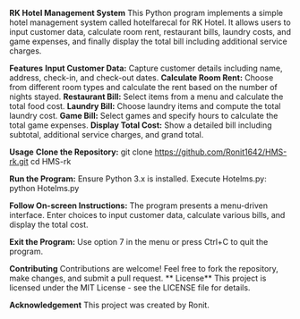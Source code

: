 **RK Hotel Management System**
This Python program implements a simple hotel management system called hotelfarecal for RK Hotel. It allows users to input customer data, calculate room rent, restaurant bills, laundry costs, and game expenses, and finally display the total bill including additional service charges.

**Features**
**Input Customer Data:** Capture customer details including name, address, check-in, and check-out dates.
**Calculate Room Rent:** Choose from different room types and calculate the rent based on the number of nights stayed.
**Restaurant Bill:** Select items from a menu and calculate the total food cost.
**Laundry Bill:** Choose laundry items and compute the total laundry cost.
**Game Bill:** Select games and specify hours to calculate the total game expenses.
**Display Total Cost:** Show a detailed bill including subtotal, additional service charges, and grand total.

**Usage**
**Clone the Repository:**
git clone https://github.com/Ronit1642/HMS-rk.git
cd HMS-rk

**Run the Program:**
Ensure Python 3.x is installed. Execute Hotelms.py:
python Hotelms.py

**Follow On-screen Instructions:**
The program presents a menu-driven interface. Enter choices to input customer data, calculate various bills, and display the total cost.

**Exit the Program:**
Use option 7 in the menu or press Ctrl+C to quit the program.

**Contributing**
Contributions are welcome! Feel free to fork the repository, make changes, and submit a pull request.
**
License**
This project is licensed under the MIT License - see the LICENSE file for details.

**Acknowledgement**
This project was created by Ronit.
